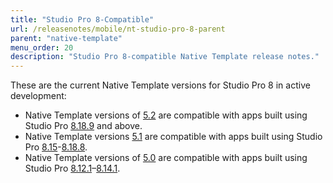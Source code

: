 ```yaml
---
title: "Studio Pro 8-Compatible"
url: /releasenotes/mobile/nt-studio-pro-8-parent
parent: "native-template"
menu_order: 20
description: "Studio Pro 8-compatible Native Template release notes."
---
```


These are the current Native Template versions for Studio Pro 8 in active development:

* Native Template versions of [5.2](nt-5.2-rn) are compatible with apps built using Studio Pro [8.18.9](/releasenotes/studio-pro/8.18#8189) and above.
* Native Template versions [5.1](nt-5.1-rn) are compatible with apps built using Studio Pro [8.15](/releasenotes/studio-pro/8.15)-[8.18.8](/releasenotes/studio-pro/8.18#8188).
* Native Template versions of [5.0](nt-5.0-rn) are compatible with apps built using Studio Pro [8.12.1](/releasenotes/studio-pro/8.12#8121)–[8.14.1](/releasenotes/studio-pro/8.14). 